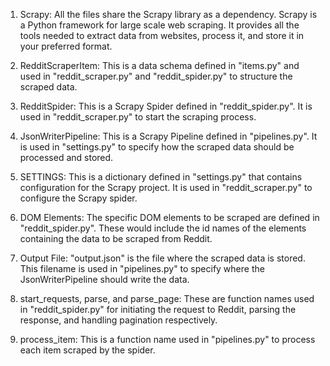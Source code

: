 1. Scrapy: All the files share the Scrapy library as a dependency. Scrapy is a Python framework for large scale web scraping. It provides all the tools needed to extract data from websites, process it, and store it in your preferred format.

2. RedditScraperItem: This is a data schema defined in "items.py" and used in "reddit_scraper.py" and "reddit_spider.py" to structure the scraped data.

3. RedditSpider: This is a Scrapy Spider defined in "reddit_spider.py". It is used in "reddit_scraper.py" to start the scraping process.

4. JsonWriterPipeline: This is a Scrapy Pipeline defined in "pipelines.py". It is used in "settings.py" to specify how the scraped data should be processed and stored.

5. SETTINGS: This is a dictionary defined in "settings.py" that contains configuration for the Scrapy project. It is used in "reddit_scraper.py" to configure the Scrapy spider.

6. DOM Elements: The specific DOM elements to be scraped are defined in "reddit_spider.py". These would include the id names of the elements containing the data to be scraped from Reddit.

7. Output File: "output.json" is the file where the scraped data is stored. This filename is used in "pipelines.py" to specify where the JsonWriterPipeline should write the data.

8. start_requests, parse, and parse_page: These are function names used in "reddit_spider.py" for initiating the request to Reddit, parsing the response, and handling pagination respectively. 

9. process_item: This is a function name used in "pipelines.py" to process each item scraped by the spider.